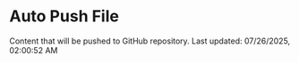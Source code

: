 # Auto Push File

Content that will be pushed to GitHub repository.
Last updated: 07/26/2025, 02:00:52 AM